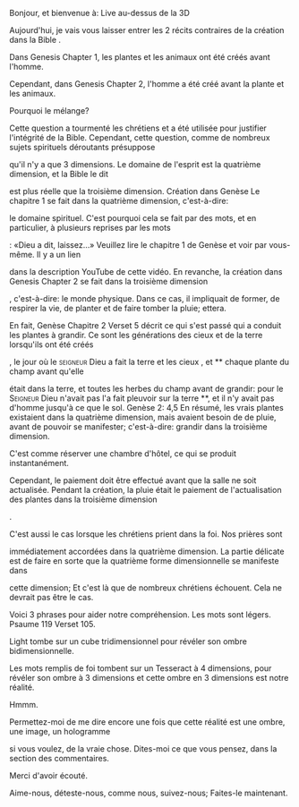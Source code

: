 Bonjour, et bienvenue à: Live au-dessus de la 3D

Aujourd'hui, je vais vous laisser entrer les 2 récits contraires de la création dans la Bible
.

Dans Genesis Chapter 1, les plantes et les animaux ont été créés avant l'homme.

Cependant, dans Genesis Chapter 2, l'homme a été créé avant la plante et les animaux.

Pourquoi le mélange?

Cette question a tourmenté les chrétiens et a été utilisée pour justifier l'intégrité de la Bible.
Cependant, cette question, comme de nombreux sujets spirituels déroutants présuppose

qu'il n'y a que 3 dimensions.
Le domaine de l'esprit est la quatrième dimension, et la Bible le dit

est plus réelle que la troisième dimension.
Création dans Genèse Le chapitre 1 se fait dans la quatrième dimension, c'est-à-dire:

le domaine spirituel.
C'est pourquoi cela se fait par des mots, et en particulier, à plusieurs reprises par les mots

: «Dieu a dit, laissez…»
Veuillez lire le chapitre 1 de Genèse et voir par vous-même. Il y a un lien

dans la description YouTube de cette vidéo.
En revanche, la création dans Genesis Chapter 2 se fait dans la troisième dimension

, c'est-à-dire: le monde physique.
Dans ce cas, il impliquait de former, de respirer la vie, de planter et de faire tomber la pluie; ettera.

En fait, Genèse Chapitre 2 Verset 5 décrit ce qui s'est passé qui a conduit les plantes à grandir.
Ce sont les générations des cieux et de la terre lorsqu'ils ont été créés

, le jour où le <span class = "smallcaps"> seigneur </span> Dieu
a fait la terre et les cieux , et ** chaque plante du champ avant qu'elle

était dans la terre, et toutes les herbes du champ avant de grandir: pour
le <span class = "smallcaps"> Seigneur </span> Dieu n'avait pas l'a fait pleuvoir
sur la terre **, et il n'y avait pas d'homme jusqu'à ce que le sol.
Genèse 2: 4,5
En résumé, les vrais plantes existaient dans la quatrième dimension, mais avaient besoin de
de pluie, avant de pouvoir se manifester; c'est-à-dire: grandir dans la troisième dimension.

C'est comme réserver une chambre d'hôtel, ce qui se produit instantanément.

Cependant, le paiement doit être effectué avant que la salle ne soit actualisée.
Pendant la création, la pluie était le paiement de l'actualisation des plantes dans la troisième dimension

.

C'est aussi le cas lorsque les chrétiens prient dans la foi. Nos prières sont

immédiatement accordées dans la quatrième dimension.
La partie délicate est de faire en sorte que la quatrième forme dimensionnelle se manifeste dans

cette dimension; Et c'est là que de nombreux chrétiens échouent.
Cela ne devrait pas être le cas.

Voici 3 phrases pour aider notre compréhension.
Les mots sont légers. Psaume 119 Verset 105.

Light tombe sur un cube tridimensionnel pour révéler son ombre bidimensionnelle.

Les mots remplis de foi tombent sur un Tesseract à 4 dimensions, pour révéler son ombre à 3 dimensions et cette ombre en 3 dimensions est notre réalité.

Hmmm.

Permettez-moi de me dire encore une fois que cette réalité est une ombre, une image, un hologramme

si vous voulez, de la vraie chose.
Dites-moi ce que vous pensez, dans la section des commentaires.

Merci d'avoir écouté.

Aime-nous, déteste-nous, comme nous, suivez-nous; Faites-le maintenant.


